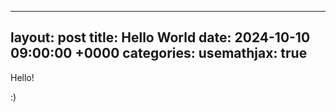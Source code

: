 
---
layout: post
title:  Hello World
date:   2024-10-10 09:00:00 +0000
categories:
usemathjax: true
---

Hello!

:)
